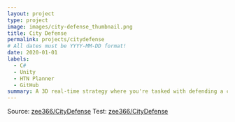 ```yaml
---
layout: project
type: project
image: images/city-defense_thumbnail.png
title: City Defense
permalink: projects/citydefense
# All dates must be YYYY-MM-DD format!
date: 2020-01-01
labels:
  - C#
  - Unity
  - HTN Planner
  - GitHub
summary: A 3D real-time strategy where you're tasked with defending a city from civil unrest.  
---
```


Source: <a href="https://github.com/zee366/CityDefense"><i class="large github icon "></i>zee366/CityDefense</a>
Test: <a href="https://github.com/zee366/CityDefense"><i class="large youtube icon "></i>zee366/CityDefense</a>

